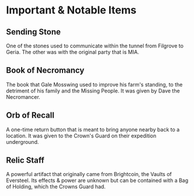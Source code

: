 # Important & Notable Items

## Sending Stone 

One of the stones used to communicate within the tunnel from Filgrove to Geria. The other was with the original party that is MIA.

## Book of Necromancy 

The book that Gale Mosswing used to improve his farm's standing, to the detriment of his family and the Missing People. It was given by Dave the Necromancer.

## Orb of Recall 

A one-time return button that is meant to bring anyone nearby back to a location. It was given to the Crown's Guard on their expedition underground.

## Relic Staff 

A powerful artifact that originally came from Brightcoin, the Vaults of Eversteel. Its effects & power are unknown but can be contained with a Bag of Holding, which the Crowns Guard had.
